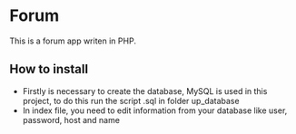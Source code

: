 # Forum
This is a forum app writen in PHP.

## How to install
* Firstly is necessary to create the database, MySQL is used in this project, to do this run the script .sql in folder up_database
* In index file, you need to edit information from your database like user, password, host and name
